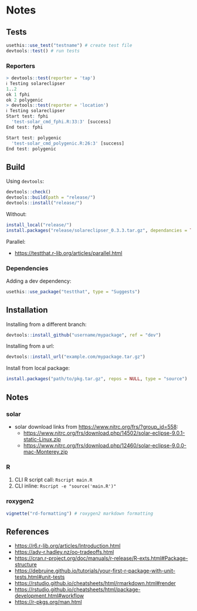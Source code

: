 # Notes

## Tests

```r
usethis::use_test("testname") # create test file
devtools::test() # run tests
```

### Reporters

```r
> devtools::test(reporter = 'tap')
ℹ Testing solareclipser
1..2
ok 1 fphi
ok 2 polygenic
> devtools::test(reporter = 'location')
ℹ Testing solareclipser
Start test: fphi
  'test-solar_cmd_fphi.R:33:3' [success]
End test: fphi

Start test: polygenic
  'test-solar_cmd_polygenic.R:26:3' [success]
End test: polygenic
```

## Build

Using `devtools`:

```R
devtools::check()
devtools::build(path = "release/")
devtools::install("release/")
```

Without:

```R
install_local("release/")
install.packages("release/solareclipser_0.3.3.tar.gz", dependancies = TRUE)
```

Parallel:

- https://testthat.r-lib.org/articles/parallel.html

### Dependencies

Adding a dev dependency:

```R
usethis::use_package("testthat", type = "Suggests")
```

## Installation

Installing from a different branch:

```R
devtools::install_github("username/mypackage", ref = "dev")
```

Installing from a url:

```R
devtools::install_url("example.com/mypackage.tar.gz")
```

Install from local package: 

```R
install.packages("path/to/pkg.tar.gz", repos = NULL, type = "source")
```


## Notes

### solar

- solar download links from https://www.nitrc.org/frs/?group_id=558:
  - https://www.nitrc.org/frs/download.php/14502/solar-eclipse-9.0.1-static-Linux.zip
  - https://www.nitrc.org/frs/download.php/12460/solar-eclipse-9.0.0-mac-Monterey.zip

### R

1. CLI R script call: `Rscript main.R`
2. CLI inline: `Rscript -e "source('main.R')"`

### roxygen2

```r
vignette("rd-formatting") # roxygen2 markdown formatting
```

## References

- https://r6.r-lib.org/articles/Introduction.html
- https://adv-r.hadley.nz/oo-tradeoffs.html
- https://cran.r-project.org/doc/manuals/r-release/R-exts.html#Package-structure
- https://debruine.github.io/tutorials/your-first-r-package-with-unit-tests.html#unit-tests
- https://rstudio.github.io/cheatsheets/html/rmarkdown.html#render
- https://rstudio.github.io/cheatsheets/html/package-development.html#workflow
- https://r-pkgs.org/man.html
